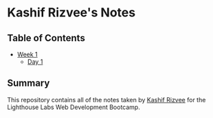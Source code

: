 # Kashif Rizvee's Notes

## Table of Contents
* [Week 1](/Week_1)
  * [Day 1](/Week_1/Day_1)


## Summary
This repository contains all of the notes taken by [Kashif Rizvee](https://github.com/KRIZVEE) for the Lighthouse Labs Web Development Bootcamp.